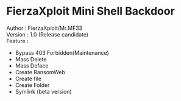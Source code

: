 # FierzaXploit Mini Shell Backdoor
Author : FierzaXploit/Mr.MF33
<br>
Version : 1.0 (Release candidate)
<br>
Feature :
- Bypass 403 Forbidden(Maintenance)<br>
- Mass Delete<br>
- Mass Deface<br>
- Create RansomWeb<br>
- Create file<br>
- Create Folder<br>
- Symlink (beta version)<br>
